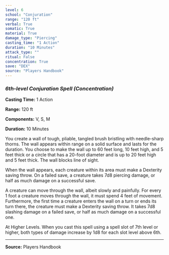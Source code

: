 ```yaml
---
level: 6
school: "Conjuration"
range: "120 ft"
verbal: True
somatic: True
material: True
damage_type: "Piercing"
casting_time: "1 Action"
duration: "10 Minutes"
attack_type: ""
ritual: False
concentration: True
save: "DEX"
source: "Players Handbook"
---
```


### *6th-level Conjuration Spell* *(Concentration)*

**Casting Time:** 1 Action

**Range:** 120 ft

**Components:** V, S, M

**Duration:** 10 Minutes

You create a wall of tough, pliable, tangled brush bristling with needle-sharp thorns. The wall appears within range on a solid surface and lasts for the duration. You choose to make the wall up to 60 feet long, 10 feet high, and 5 feet thick or a circle that has a 20-foot diameter and is up to 20 feet high and 5 feet thick. The wall blocks line of sight.
 
 When the wall appears, each creature within its area must make a Dexterity saving throw. On a failed save, a creature takes 7d8 piercing damage, or half as much damage on a successful save.
 
 A creature can move through the wall, albeit slowly and painfully. For every 1 foot a creature moves through the wall, it must spend 4 feet of movement. Furthermore, the first time a creature enters the wall on a turn or ends its turn there, the creature must make a Dexterity saving throw. It takes 7d8 slashing damage on a failed save, or half as much damage on a successful one.
 
 At Higher Levels. When you cast this spell using a spell slot of 7th level or higher, both types of damage increase by 1d8 for each slot level above 6th.

---
**Source:** Players Handbook
